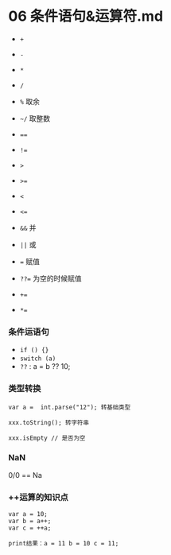 # 06 条件语句&运算符.md

* `+` 
* `-` 
* `*` 
* `/`
* `%` 取余
* `~/` 取整数

* `==` 
* `!=`
* `>`
* `>=`
* `<`
* `<=`
* `&&` 并
* `||` 或

* `=` 赋值
* `??=`  为空的时候赋值
* `+=`
* `*=`

### 条件运语句

* `if () {}`
* `switch (a)`
* `??` : a = b ?? 10;

### 类型转换

```
var a =  int.parse("12"); 转基础类型

xxx.toString(); 转字符串

xxx.isEmpty // 是否为空
```

### NaN

0/0 == Na


### ++运算的知识点
```
var a = 10;
var b = a++;
var c = ++a;

print结果：a = 11 b = 10 c = 11;
```
